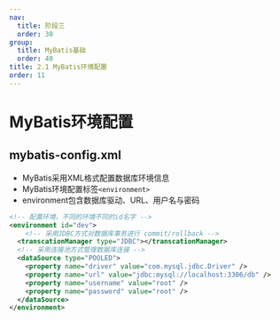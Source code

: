 ```yaml
---
nav:
  title: 阶段三
  order: 30
group:
  title: MyBatis基础
  order: 40
title: 2.1 MyBatis环境配置
order: 11
---
```


# MyBatis环境配置

## mybatis-config.xml

- MyBatis采用XML格式配置数据库环境信息
- MyBatis环境配置标签`<environment>`
- environment包含数据库驱动、URL、用户名与密码

```xml
<!-- 配置环境，不同的环境不同的id名字 -->
<environment id="dev">
	<!-- 采用JDBC方式对数据库事务进行 commit/rollback -->
  <transcationManager type="JDBC"></transcationManager>
  <!-- 采用连接池方式管理数据库连接 -->
  <dataSource type="POOLED">
  	<property name="driver" value="com.mysql.jdbc.Driver" />
    <property name="url" value="jdbc:mysql://localhost:3306/db" />
    <property name="username" value="root" />
    <property name="password" value="root" />
  </dataSource>
</environment>
```

